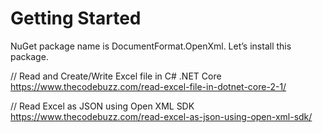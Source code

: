 <h1>Getting Started</h1>

NuGet package name is DocumentFormat.OpenXml. Let’s install this package.

// Read and Create/Write Excel file in C# .NET Core
https://www.thecodebuzz.com/read-excel-file-in-dotnet-core-2-1/ 

// Read Excel as JSON using Open XML SDK
https://www.thecodebuzz.com/read-excel-as-json-using-open-xml-sdk/
